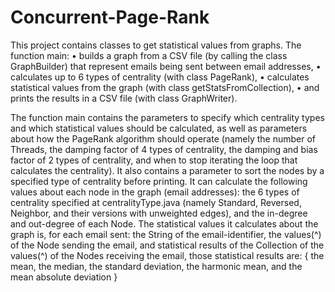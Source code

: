 # Concurrent-Page-Rank

This project contains classes to get statistical values from graphs. 
The function main:
• builds a graph from a CSV file (by calling the class GraphBuilder) that represent emails being sent between email addresses,
• calculates up to 6 types of centrality (with class PageRank), 
• calculates statistical values from the graph (with class getStatsFromCollection),
• and prints the results in a CSV file (with class GraphWriter).

The function main contains the parameters to specify which centrality types and which statistical values should be calculated, 
as well as parameters about how the PageRank algorithm should operate (namely the number of Threads, the damping factor of 4 types of 
centrality, the damping and bias factor of 2 types of centrality, and when to stop iterating the loop that calculates the centrality). 
It also contains a parameter to sort the nodes by a specified type of centrality before printing.
It can calculate the following values about each node in the graph (email addresses):
                                             the 6 types of centrality specified at centralityType.java
	                                         (namely Standard, Reversed, Neighbor, and their versions with unweighted edges),
	                                         and the in-degree and out-degree of each Node.
The statistical values it calculates about the graph is, for each email sent:
                                             the String of the email-identifier,
	                                         the values(^) of the Node sending the email, and statistical results of the Collection of the 
	                                         values(^) of the Nodes receiving the email, those statistical results are: 
	                                       { the mean, the median, the standard deviation, the harmonic mean, and the mean absolute deviation }
